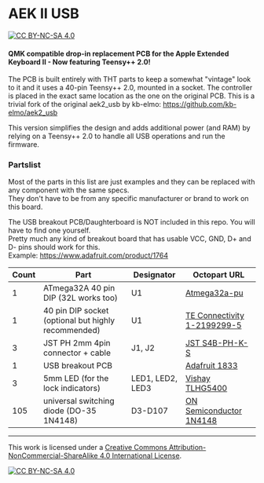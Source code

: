# AEK II USB

[![CC BY-NC-SA 4.0][cc-by-nc-sa-shield]][cc-by-nc-sa]

#### QMK compatible drop-in replacement PCB for the Apple Extended Keyboard II - Now featuring Teensy++ 2.0!
The PCB is built entirely with THT parts to keep a somewhat "vintage" look to it and it uses a 40-pin Teensy++ 2.0, mounted in a socket.
The controller is placed in the exact same location as the one on the original PCB.
This is a trivial fork of the original aek2_usb by kb-elmo: https://github.com/kb-elmo/aek2_usb

This version simplifies the design and adds additional power (and RAM) by relying on a Teensy++ 2.0 to handle all USB operations and run the firmware.

### Partslist
Most of the parts in this list are just examples and they can be replaced with any component with the same specs.  
They don't have to be from any specific manufacturer or brand to work on this board.

The USB breakout PCB/Daughterboard is NOT included in this repo. You will have to find one yourself.  
Pretty much any kind of breakout board that has usable VCC, GND, D+ and D- pins should work for this.  
Example: https://www.adafruit.com/product/1764

|Count|Part|Designator|Octopart URL|
|-|-|-|-|
|1|ATmega32A 40 pin DIP (32L works too)|U1|[Atmega32a-pu](https://octopart.com/atmega32a-pu-microchip-77760288)|
|1|40 pin DIP socket (optional but highly recommended)|U1|[TE Connectivity 1-2199299-5](https://octopart.com/1-2199299-5-te+connectivity-34963610)|
|3|JST PH 2mm 4pin connector + cable|J1, J2|[JST S4B-PH-K-S](https://octopart.com/s4b-ph-k-s+%28lf%29%28sn%29-jst-5373077)|
|1|USB breakout PCB||[Adafruit 1833](https://octopart.com/1833-adafruit+industries-53099556)|
|3|5mm LED (for the lock indicators)|LED1, LED2, LED3|[Vishay TLHG5400](https://octopart.com/tlhg5400-vishay-39403037)|
|105|universal switching diode (DO-35 1N4148)|D3-D107|[ON Semiconductor 1N4148](https://octopart.com/1n4148-on+semiconductor-6807167)|

---
This work is licensed under a
[Creative Commons Attribution-NonCommercial-ShareAlike 4.0 International License][cc-by-nc-sa].

[![CC BY-NC-SA 4.0][cc-by-nc-sa-image]][cc-by-nc-sa]

[cc-by-nc-sa]: http://creativecommons.org/licenses/by-nc-sa/4.0/
[cc-by-nc-sa-image]: https://licensebuttons.net/l/by-nc-sa/4.0/88x31.png
[cc-by-nc-sa-shield]: https://img.shields.io/badge/License-CC%20BY--NC--SA%204.0-lightgrey.svg
